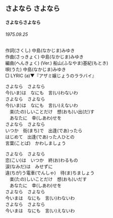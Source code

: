 ## さよなら さよなら
#### さよならさよなら
###### 1975.09.25


作詞(さくし) 中島(なかじま)みゆき   
作曲(さっきょく)  中島(なかじま)みゆき  
編曲(へんきょく) (Ver.)   船山(ふなやま)基紀(もとき)  
唄(うた)  中島(なかじま)みゆき        
□ LYRIC (a)▼『アザミ嬢じょうのララバイ』  


さよなら　さよなら  
今(いま)は　なにも　言(い)わないわ  
さよなら　さよなら  
今(いま)は　なにも　言(い)えないわ  
　楽(たの)しいことだけ　想(おも)い出(だ)す  
　あなたに　幸(しあわ)せを  
さよなら　さよなら  
いつか　街(まち)で　出逢(であ)ったら  
はじめて　出逢(であ)った人ひとの  
言葉(ことば)　かわしましょう  
  
さよなら　さよなら  
恋(こい)は　いつか　終(お)わるもの  
涙(なみだ)は　みせずに  
違(ちが)う電車(でんしゃ)　待(ま)ちましょう  
　楽(たの)しいことだけ　想(おも)いだす  
　あなたに　幸(しあわ)せを  
さよなら　さよなら  
今いまは　なにも　言(い)わないわ  
さよなら　さよなら  
今いまは　なにも　言(い)えないわ  
